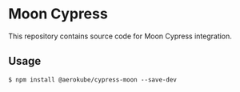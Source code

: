 # Moon Cypress

This repository contains source code for Moon Cypress integration.

## Usage

```
$ npm install @aerokube/cypress-moon --save-dev
```
